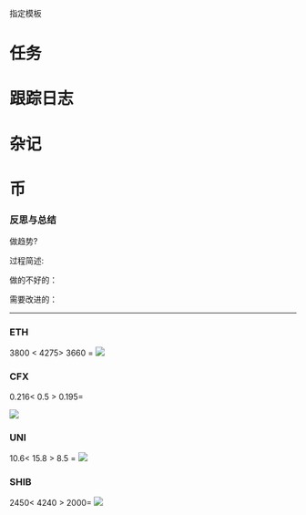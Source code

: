 
指定模板

# 任务


# 跟踪日志


# 杂记

# 币

### 反思与总结

做趋势? 

过程简述: 

做的不好的：

需要改进的：

---

### ETH

3800 <  4275>   3660 = 
![](Pasted%20image%2020240529120847.png)

### CFX

0.216< 0.5 >   0.195=

![](Pasted%20image%2020240529120959.png)

### UNI
10.6< 15.8 > 8.5 = 
![](Pasted%20image%2020240529121857.png)

### SHIB

2450< 4240 > 2000=
![](Pasted%20image%2020240529122323.png)

